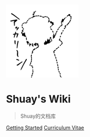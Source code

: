 ![logo](_media/icon.png)

# Shuay's Wiki 

> Shuay的文档库 


[Getting Started](#shuays-wiki)
[Curriculum Vitae](https://cv.shuay.cn/)

